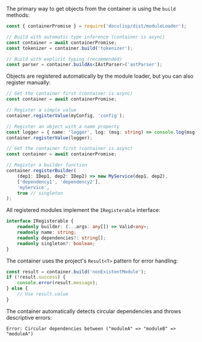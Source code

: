<!-- (dl (section-meta Container Basics)) -->

<!-- (dl (# Building Objects)) -->

The primary way to get objects from the container is using the `build` methods:

```typescript
const { containerPromise } = require('doculisp/dist/moduleLoader');

// Build with automatic type inference (container is async)
const container = await containerPromise;
const tokenizer = container.build('tokenizer');

// Build with explicit typing (recommended)
const parser = container.buildAs<IAstParser>('astParser');
```

<!-- (dl (# Registration Patterns)) -->

Objects are registered automatically by the module loader, but you can also register manually:

<!-- (dl (## Registering Values)) -->

```typescript
// Get the container first (container is async)
const container = await containerPromise;

// Register a simple value
container.registerValue(myConfig, 'config');

// Register an object with a name property
const logger = { name: 'logger', log: (msg: string) => console.log(msg) };
container.registerValue(logger);
```

<!-- (dl (## Registering Builders)) -->

```typescript
// Get the container first (container is async)
const container = await containerPromise;

// Register a builder function
container.registerBuilder(
    (dep1: IDep1, dep2: IDep2) => new MyService(dep1, dep2),
    ['dependency1', 'dependency2'],
    'myService',
    true // singleton
);
```

<!-- (dl (## Registration Interface)) -->

All registered modules implement the `IRegisterable` interface:

```typescript
interface IRegisterable {
    readonly builder: (...args: any[]) => Valid<any>;
    readonly name: string;
    readonly dependencies?: string[];
    readonly singleton?: boolean;
}
```

<!-- (dl (# Error Handling)) -->

The container uses the project's `Result<T>` pattern for error handling:

```typescript
const result = container.build('nonExistentModule');
if (!result.success) {
    console.error(result.message);
} else {
    // Use result.value
}
```

<!-- (dl (# Circular Dependencies)) -->

The container automatically detects circular dependencies and throws descriptive errors:

```
Error: Circular dependencies between ("moduleA" => "moduleB" => "moduleA")
```
